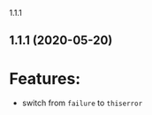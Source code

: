 <a name="1.1.1">1.1.1</a>
## 1.1.1 (2020-05-20)

# Features:

* switch from `failure` to `thiserror`

